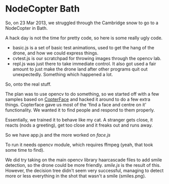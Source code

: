 NodeCopter Bath
===============

So, on 23 Mar 2013, we struggled through the Cambridge snow to go to a NodeCopter in Bath. 

A hack day is not the time for pretty code, so here is some really ugly code. 

* basic.js is a set of basic test animations, used to get the hang of the drone, and how we could express things.
* cvtest.js is our scratchpad for throwing images through the opencv lab. 
* repl.js was just there to take immediate control. It also got used a fair amount to just make the drone land after other programs quit out unexpectedly. Something which happened a lot.

So, onto the real stuff. 

The plan was to use opencv to do something, so we started off with a few samples based on [CopterFace](https://github.com/paulhayes/copterface) and hacked it around to do a few extra things. Copterface gave us most of the 'find a face and centre on it' functionality. We wanted it to find people and respond to them properly.

Essentially, we trained it to behave like my cat. A stranger gets close, it reacts (nods a greeting), get too close and it freaks out and runs away. 

So we have app.js and the more worked on *face.js*

To run it needs opencv module, which requires ffmpeg (yeah, that took some time to find). 

We did try taking on the main opencv library haarcascade files to add smile detection, so the drone could be more friendly. *smile.js* is the result of this. However, the decision tree didn't seem very successful, managing to detect more or less everything in the shot that wasn't a smile (smiles.png).